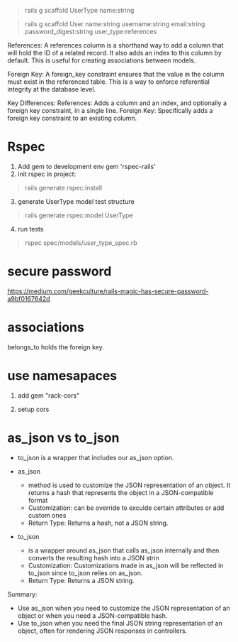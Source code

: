 > rails g scaffold UserType name:string 

> rails g scaffold User name:string username:string email:string password_digest:string user_type:references

References:
A references column is a shorthand way to add a column that will hold the ID of a related record. It also adds an index to this column by default. This is useful for creating associations between models.

Foreign Key:
A foreign_key constraint ensures that the value in the column must exist in the referenced table. This is a way to enforce referential integrity at the database level.

Key Differences: 
References: Adds a column and an index, and optionally a foreign key constraint, in a single line.
Foreign Key: Specifically adds a foreign key constraint to an existing column.

# Rspec
1. Add gem to development env
  gem 'rspec-rails' 
2. init rspec in project: 
  > rails generate rspec:install
3. generate UserType model test structure
  > rails generate rspec:model UserType
4. run tests 
  > rspec spec/models/user_type_spec.rb

# secure password 
https://medium.com/geekculture/rails-magic-has-secure-password-a9bf0167642d 

# associations 
belongs_to holds the foreign key.

# use namesapaces 

1. add gem "rack-cors"

2. setup cors 


# as_json vs to_json

- to_json is a wrapper that includes our as_json option.

- as_json
  - method is used to customize the JSON representation of an object. It returns a hash that represents the object in a JSON-compatible format
  - Customization: can be override to exculde certain attributes or add custom ones 
  - Return Type: Returns a hash, not a JSON string.

- to_json
  - is a wrapper around as_json that calls as_json internally and then converts the resulting hash into a JSON strin
  - Customization: Customizations made in as_json will be reflected in to_json since to_json relies on as_json.
  - Return Type: Returns a JSON string.

Summary: 
- Use as_json when you need to customize the JSON representation of an object or when you need a JSON-compatible hash.
- Use to_json when you need the final JSON string representation of an object, often for rendering JSON responses in controllers.

